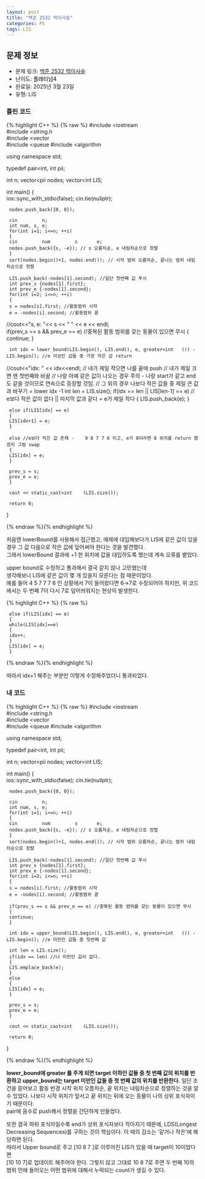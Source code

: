 ```yaml
---
layout: post
title: "백준 2532 먹이사슬"
categories: PS
tags: LIS
---
```


## 문제 정보
- 문제 링크: [백준 2532 먹이사슬](https://www.acmicpc.net/problem/2532)
- 난이도: <span style="color:#000000">플레티넘4</span>
- 완료일: 2025년 3월 23일
- 유형: LIS

### 틀린 코드

{% highlight C++ %} {% raw %}
#include <iostream	
#include <string.h	
#include <vector	
#include <queue	
#include <algorithm	

using namespace std;

typedef pair<int, int	 pii;

int n;
vector<pii	 nodes;
vector<int	 LIS;

int main()
{  
	 ios::sync_with_stdio(false);
	 cin.tie(nullptr);
	 
	 nodes.push_back({0, 0});

	 cin 		 n;
	 int num, s, e;
	 for(int i=1; i<=n; ++i)
	 {
	 cin 		 num 		 s 		 e;
	 nodes.push_back({s, -e}); // s 오름차순, e 내림차순으로 정렬
	 }
	 sort(nodes.begin()+1, nodes.end()); // 시작 범위 오름차순, 끝나는 범위 내림차순으로 정렬

	 LIS.push_back(-nodes[1].second); //일단 첫번째 값 푸시
	 int prev_s {nodes[1].first};
	 int prev_e {-nodes[1].second};
	 for(int i=2; i<=n; ++i)
	 {
	 s = nodes[i].first; //활동범위 시작
	 e = -nodes[i].second; //활동범위 끝
//cout<<"s, e: "<< s << " " << e << endl;        
	 if(prev_s == s && prev_e == e) //중복된 활동 범위를 갖는 동물이 있으면 무시
	 {
	 continue;
	 }

	 int idx = lower_bound(LIS.begin(), LIS.end(), e, greater<int	()) - LIS.begin(); //e 이상인 값들 중 가장 작은 값 return
//cout<<"idx: " << idx<<endl; 
	 // 내가 제일 작으면 나를 끝에 push
	 // 내가 제일 크면 맨 첫번째와 바꿈
	 // 나랑 아예 같은 값이 나오는 경우 주의 -	 나랑 start가 같고 end도 같을 것이므로 연속으로 등장할 것임.
	 // 그 외의 경우 나보다 작은 값들 중 제일 큰 값과 바꾸기 =	 lower idx -1
	 int len = LIS.size();
	 if(idx == len || LIS[len-1] == e) // e보다 작은 값이 없다 || 마지막 값과 같다 = e가 제일 작다
	 {
	 LIS.push_back(e);
	 }

	 else if(LIS[idx] == e)
	 {
	 LIS[idx+1] = e;
	 }

	 else //e보다 작은 값 존재 -	 9 8 7 7 6 이고, e가 8이라면 8 위치를 return 했겠지 그럼 swap
	 {
	 LIS[idx] = e;
	 }

	 prev_s = s;
	 prev_e = e;
	 }

	 cout << static_cast<int	(LIS.size());

	 return 0;
}

{% endraw %}{% endhighlight %}

처음엔 lowerBound를 사용해서 접근했고, 예제에 대입해보다가 LIS에 같은 값이 있을 경우 그 값 다음으로 작은 값에 덮어써야 한다는 것을 발견했다.  
그래서 lowerBound 결과에 +1 한 위치에 값을 대입하도록 했는데 계속 오류를 뱉었다.  

upper bound로 수정하고 통과해서 결국 같지 않나 고민했는데  
생각해보니 LIS에 같은 값이 몇 개 있을지 모른다는 점 때문이었다.  
예를 들어 4 5 7 7 7 6 인 상황에서 7이 들어왔다면 6→7로 수정되어야 하지만, 위 코드에서는 두 번째 7이 다시 7로 덮어씌워지는 현상이 발생한다.  

{% highlight C++ %} {% raw %}

	 else if(LIS[idx] == e)
	 {
	 while(LIS[idx]==e)
	 {
	 idx++;
	 }
	 LIS[idx] = e;
	 }

{% endraw %}{% endhighlight %}

따라서 idx+1 해주는 부분만 이렇게 수정해주었더니 통과되었다.

### 내 코드

{% highlight C++ %} {% raw %}
#include <iostream	
#include <string.h	
#include <vector	
#include <queue	
#include <algorithm	

using namespace std;

typedef pair<int, int	 pii;

int n;
vector<pii	 nodes;
vector<int	 LIS;

int main()
{  
	 ios::sync_with_stdio(false);
	 cin.tie(nullptr);
	 
	 nodes.push_back({0, 0});

	 cin 		 n;
	 int num, s, e;
	 for(int i=1; i<=n; ++i)
	 {
	 cin 		 num 		 s 		 e;
	 nodes.push_back({s, -e}); // s 오름차순, e 내림차순으로 정렬
	 }
	 sort(nodes.begin()+1, nodes.end()); // 시작 범위 오름차순, 끝나는 범위 내림차순으로 정렬

	 LIS.push_back(-nodes[1].second); //일단 첫번째 값 푸시
	 int prev_s {nodes[1].first};
	 int prev_e {-nodes[1].second};
	 for(int i=2; i<=n; ++i)
	 {
	 s = nodes[i].first; //활동범위 시작
	 e = -nodes[i].second; //활동범위 끝
	 
	 if(prev_s == s && prev_e == e) //중복된 활동 범위를 갖는 동물이 있으면 무시
	 {
	 continue;
	 }

	 int idx = upper_bound(LIS.begin(), LIS.end(), e, greater<int	()) - LIS.begin(); //e 미만인 값들 중 첫번째 값

	 int len = LIS.size();
	 if(idx == len) //나 미만인 값이 없다.
	 {
	 LIS.emplace_back(e);
	 }
	 else
	 {
	 LIS[idx] = e;
	 }

	 prev_s = s;
	 prev_e = e;
	 }

	 cout << static_cast<int	(LIS.size());

	 return 0;
}

{% endraw %}{% endhighlight %}

**lower_bound에 greater <int> 를 주게 되면 target 이하인 값들 중 첫 번째 값의 위치를 반환하고** **upper_bound는 target 미만인 값들 중 첫 번째 값의 위치를 반환한다.** 일단 조건을 뜯어보고 활동 반경 시작 위치 오름차순, 끝 위치는 내림차순으로 정렬하는 것을 알 수 있었다. 나보다 시작 위치가 앞서고 끝 위치는 뒤에 오는 동물이 나의 상위 포식자이기 때문이다.  
pair에 음수로 push해서 정렬을 간단하게 만들었다.  

또한 결국 하위 포식자일수록 end가 상위 포식자보다 작아지기 때문에, LDS(Longest Decreasing Sequences)를 구하는 것이 핵심이다. 이 때의 감소는 ‘같거나 작은’에 해당하면 된다.   
따라서 Upper bound로 주고 [10 8 7 ]로 이루어진 LIS가 있을 때 target이 10이었다면   
[10 10 7]로 업데이트 해주어야 한다. 그렇지 않고 그대로 10 8 7로 주면 두 번째 10의 범위 안에 들어오는 어떤 범위에 대해서 누락되는 count가 생길 수 있다.  

